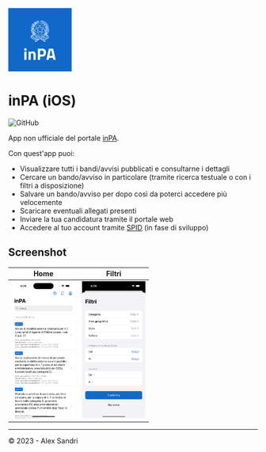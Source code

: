 <img src="AppIcon.svg" width="128px" height="128px">

# inPA (iOS)

![GitHub](https://img.shields.io/github/license/alex-sandri/inpa-ios)

App non ufficiale del portale [inPA](https://www.inpa.gov.it).

Con quest'app puoi:
- Visualizzare tutti i bandi/avvisi pubblicati e consultarne i dettagli
- Cercare un bando/avviso in particolare (tramite ricerca testuale o con i filtri a disposizione)
- Salvare un bando/avviso per dopo così da poterci accedere più velocemente
- Scaricare eventuali allegati presenti
- Inviare la tua candidatura tramite il portale web
- Accedere al tuo account tramite [SPID](https://www.spid.gov.it) (in fase di sviluppo)

## Screenshot

| Home | Filtri |
| :-: | :-: |
| <img src="screenshots/home.png" width="128px"> | <img src="screenshots/filters.png" width="128px"> |

---

&copy; 2023 - Alex Sandri

